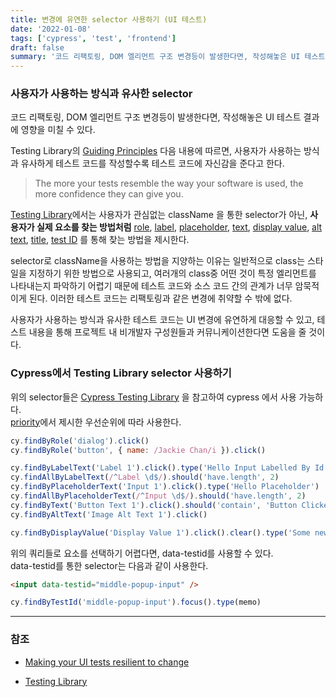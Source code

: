 ```yaml
---
title: 변경에 유연한 selector 사용하기 (UI 테스트)
date: '2022-01-08'
tags: ['cypress', 'test', 'frontend']
draft: false
summary: '코드 리팩토링, DOM 엘리먼트 구조 변경등이 발생한다면, 작성해놓은 UI 테스트 결과에 영향을 미칠 수 있다.'
---
```


### 사용자가 사용하는 방식과 유사한 selector

코드 리팩토링, DOM 엘리먼트 구조 변경등이 발생한다면, 작성해놓은 UI 테스트 결과에 영향을 미칠 수 있다.

Testing Library의 [Guiding Principles](https://testing-library.com/docs/guiding-principles/) 다음 내용에 따르면, 사용자가 사용하는 방식과 유사하게 테스트 코드를 작성할수록 테스트 코드에 자신감을 준다고 한다.

> The more your tests resemble the way your software is used, the more confidence they can give you.

[Testing Library](https://testing-library.com/)에서는 사용자가 관심없는 className 을 통한 selector가 아닌, **사용자가 실제 요소를 찾는 방법처럼** [role](https://testing-library.com/docs/queries/byrole), [label](https://testing-library.com/docs/queries/bylabeltext), [placeholder](https://testing-library.com/docs/queries/byplaceholdertext), [text](https://testing-library.com/docs/queries/bytext), [display value](https://testing-library.com/docs/queries/bydisplayvalue), [alt text](https://testing-library.com/docs/queries/byalttext), [title](https://testing-library.com/docs/queries/bytitle), [test ID](https://testing-library.com/docs/queries/bytestid) 를 통해 찾는 방법을 제시한다.

selector로 className을 사용하는 방법을 지양하는 이유는 일반적으로 class는 스타일을 지정하기 위한 방법으로 사용되고, 여러개의 class중 어떤 것이 특정 엘리먼트를 나타내는지 파악하기 어렵기 때문에 테스트 코드와 소스 코드 간의 관계가 너무 암묵적이게 된다. 이러한 테스트 코드는 리팩토링과 같은 변경에 취약할 수 밖에 없다.

사용자가 사용하는 방식과 유사한 테스트 코드는 UI 변경에 유연하게 대응할 수 있고, 테스트 내용을 통해 프로젝트 내 비개발자 구성원들과 커뮤니케이션한다면 도움을 줄 것이다. <br />

### Cypress에서 Testing Library selector 사용하기

위의 selector들은 [Cypress Testing Library](https://testing-library.com/docs/cypress-testing-library/intro/) 을 참고하여 cypress 에서 사용 가능하다. <br />
[priority](https://testing-library.com/docs/queries/about/#priority)에서 제시한 우선순위에 따라 사용한다.

```js
cy.findByRole('dialog').click()
cy.findByRole('button', { name: /Jackie Chan/i }).click()

cy.findByLabelText('Label 1').click().type('Hello Input Labelled By Id')
cy.findAllByLabelText(/^Label \d$/).should('have.length', 2)
cy.findByPlaceholderText('Input 1').click().type('Hello Placeholder')
cy.findAllByPlaceholderText(/^Input \d$/).should('have.length', 2)
cy.findByText('Button Text 1').click().should('contain', 'Button Clicked')
cy.findByAltText('Image Alt Text 1').click()

cy.findByDisplayValue('Display Value 1').click().clear().type('Some new text')
```

위의 쿼리들로 요소를 선택하기 어렵다면, data-testid를 사용할 수 있다. <br />
data-testid를 통한 selector는 다음과 같이 사용한다.

```html
<input data-testid="middle-popup-input" />
```

```js
cy.findByTestId('middle-popup-input').focus().type(memo)
```

---

### 참조

- [Making your UI tests resilient to change](https://kentcdodds.com/blog/making-your-ui-tests-resilient-to-change)

- [Testing Library](https://testing-library.com/docs/)
